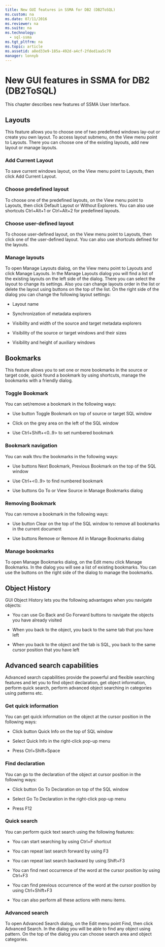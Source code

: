 ```yaml
---
title: New GUI features in SSMA for DB2 (DB2ToSQL)
ms.custom: na
ms.date: 07/11/2016
ms.reviewer: na
ms.suite: na
ms.technology: 
  - sql-ssma
ms.tgt_pltfrm: na
ms.topic: article
ms.assetid: a8ed33e9-185a-492d-a4cf-2fded1aa5c70
manager: lonnyb
---
```

# New GUI features in SSMA for DB2 (DB2ToSQL)
This chapter describes new features of SSMA User Interface.  
  
## Layouts  
This feature allows you to choose one of two predefined windows lay\-out or create you own layout. To access layout submenu, on the View menu point to Layouts. There you can choose one of the existing layouts, add new layout or manage layouts.  
  
### Add Current Layout  
To save current windows layout, on the View menu point to Layouts, then click Add Current Layout.  
  
### Choose predefined layout  
To choose one of the predefined layouts, on the View menu point to Layouts, then click Default Layout or Without Explorers. You can also use shortcuts Ctrl\+Alt\+1 or Ctrl\+Alt\+2 for predefined layouts.  
  
### Choose user\-defined layout  
To choose user\-defined layout, on the View menu point to Layouts, then click one of the user\-defined layout. You can also use shortcuts defined for the layouts.  
  
### Manage layouts  
To open Manage Layouts dialog, on the View menu point to Layouts and click Manage Layouts. In the Manage Layouts dialog you will find a list of the existing layouts on the left side of the dialog. There you can select the layout to change its settings. Also you can change layouts order in the list or delete the layout using buttons on the top of the list. On the right side of the dialog you can change the following layout settings:  
  
-   Layout name  
  
-   Synchronization of metadata explorers  
  
-   Visibility and width of the source and target metadata explorers  
  
-   Visibility of the source or target windows and their sizes  
  
-   Visibility and height of auxiliary windows  
  
## Bookmarks  
This feature allows you to set one or more bookmarks in the source or target code, quick found a bookmark by using shortcuts, manage the bookmarks with a friendly dialog.  
  
### Toggle Bookmark  
You can set\/remove a bookmark in the following ways:  
  
-   Use button Toggle Bookmark on top of source or target SQL window  
  
-   Click on the grey area on the left of the SQL window  
  
-   Use Ctrl\+Shift\+&lt;0..9&gt; to set numbered bookmark  
  
### Bookmark navigation  
You can walk thru the bookmarks in the following ways:  
  
-   Use buttons Next Bookmark, Previous Bookmark on the top of the SQL window  
  
-   Use Ctrl\+&lt;0..9&gt; to find numbered bookmark  
  
-   Use buttons Go To or View Source in Manage Bookmarks dialog  
  
### Removing Bookmark  
You can remove a bookmark in the following ways:  
  
-   Use button Clear on the top of the SQL window to remove all bookmarks in the current document  
  
-   Use buttons Remove or Remove All in Manage Bookmarks dialog  
  
### Manage bookmarks  
To open Manage Bookmarks dialog, on the Edit menu click Manage Bookmarks. In the dialog you will see a list of existing bookmarks. You can use the buttons on the right side of the dialog to manage the bookmarks.  
  
## Object History  
GUI Object History lets you the following advantages when you navigate objects:  
  
-   You can use Go Back and Go Forward buttons to navigate the objects you have already visited  
  
-   When you back to the object, you back to the same tab that you have left  
  
-   When you back to the object and the tab is SQL, you back to the same cursor position that you have left  
  
## Advanced search capabilities  
Advanced search capabilities provide the powerful and flexible searching features and let you to find object declaration, get object information, perform quick search, perform advanced object searching in categories using patterns etc.  
  
### Get quick information  
You can get quick information on the object at the cursor position in the following ways:  
  
-   Click button Quick Info on the top of SQL window  
  
-   Select Quick Info in the right\-click pop\-up menu  
  
-   Press Ctrl\+Shift\+Space  
  
### Find declaration  
You can go to the declaration of the object at cursor position in the following ways:  
  
-   Click button Go To Declaration on top of the SQL window  
  
-   Select Go To Declaration in the right\-click pop\-up menu  
  
-   Press F12  
  
### Quick search  
You can perform quick text search using the following features:  
  
-   You can start searching by using Ctrl\+F shortcut  
  
-   You can repeat last search forward by using F3  
  
-   You can repeat last search backward by using Shift\+F3  
  
-   You can find next occurrence of the word at the cursor position by using Ctrl\+F3  
  
-   You can find previous occurrence of the word at the cursor position by using Ctrl\+Shift\+F3  
  
-   You can also perform all these actions with menu items.  
  
### Advanced search  
To open Advanced Search dialog, on the Edit menu point Find, then click Advanced Search. In the dialog you will be able to find any object using pattern. On the top of the dialog you can choose search area and object categories.  
  
